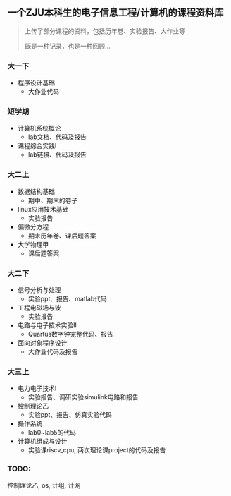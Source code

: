 ## 一个ZJU本科生的电子信息工程/计算机的课程资料库
> 上传了部分课程的资料，包括历年卷、实验报告、大作业等
>
> 既是一种记录，也是一种回顾...

### 大一下
+ 程序设计基础
  + 大作业代码

### 短学期
+ 计算机系统概论
  + lab文档、代码及报告
+ 课程综合实践I
  + lab链接、代码及报告

### 大二上
+ 数据结构基础
  + 期中、期末的卷子
+ linux应用技术基础
  + 实验报告
+ 偏微分方程
  + 期末历年卷、课后题答案
+ 大学物理甲
  + 课后题答案

### 大二下
+ 信号分析与处理
  + 实验ppt、报告、matlab代码
+ 工程电磁场与波
  + 实验报告
+ 电路与电子技术实验II
  + Quartus数字钟完整代码、报告
+ 面向对象程序设计
  + 大作业代码及报告

### 大三上
+ 电力电子技术I
  + 实验报告、调研实验simulink电路和报告
+ 控制理论乙
  + 实验ppt、报告、仿真实验代码
+ 操作系统
  + lab0~lab5的代码
+ 计算机组成与设计
  + 实验课riscv_cpu, 两次理论课project的代码及报告

### TODO:
控制理论乙, os, 计组, 计网
